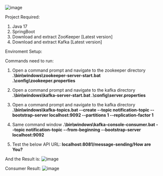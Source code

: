 ![image](https://github.com/user-attachments/assets/ce8b3073-ff98-4cdf-b803-408128e6fd7b)

Project Required:

1. Java 17
2. SpringBoot
3. Download and extract ZooKeeper  [Latest version]
4. Download and extract Kafka [Latest version]

Enviroment Setup:


Commands need to run:
1. Open a command prompt and navigate to the zookeeper directory
  **.\bin\windows\zookeeper-server-start.bat .\config\zookeeper.properties**

2. Open a command prompt and navigate to the kafka directory
  **.\bin\windows\kafka-server-start.bat .\config\server.properties**
   
3. Open a command prompt and navigate to the kafka directory
  **.\bin\windows\kafka-topics.bat --create --topic notification-topic --bootstrap-server localhost:9092 --partitions 1 --replication-factor 1**
   
4. Same command window
  **.\bin\windows\kafka-console-consumer.bat --topic notification-topic --from-beginning --bootstrap-server localhost:9092**

5. Test the below API URL:
  **localhost:8081/message-sending/How are You?**

  And the Result is:
  ![image](https://github.com/user-attachments/assets/6dde65e5-d721-4120-a6ec-8375c9e3646e)

  Consumer Result:
  ![image](https://github.com/user-attachments/assets/9dcab210-dcd7-4d99-a637-6a7b4a062202)


